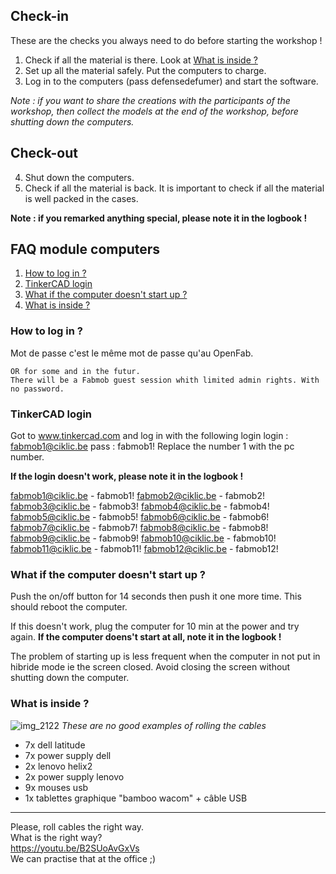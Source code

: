## Check-in
These are the checks you always need to do before starting the workshop !

1. Check if all the material is there. Look at [What is inside ?](https://github.com/openfab-lab/FabMob/blob/master/FAQ/FAQ_computers-module.md#what-is-inside-)
2. Set up all the material safely. Put the computers to charge.
3. Log in to the computers (pass defensedefumer) and start the software.

*Note : if you want to share the creations with the participants of the workshop, then collect the models at the end of the workshop, before shutting down the computers.*

## Check-out
4. Shut down the computers. 
5. Check if all the material is back. It is important to check if all the material is well packed in the cases. 

**Note : if you remarked anything special, please note it in the logbook !**

## FAQ module computers

1. [How to log in ?](https://github.com/openfab-lab/FabMob/blob/master/FAQ/FAQ_computers-module.md#how-to-log-in-)
2. [TinkerCAD login](https://github.com/openfab-lab/FabMob/blob/master/FAQ/FAQ_computers-module.md#tinkercad-login)
3. [What if the computer doesn't start up ?](https://github.com/openfab-lab/FabMob/blob/master/FAQ/FAQ_computers-module.md#what-if-the-computer-doesnt-start-up-)
4. [What is inside ?](https://github.com/openfab-lab/FabMob/blob/master/FAQ/FAQ_computers-module.md#what-is-inside-)


### How to log in ?
Mot de passe
c'est le même mot de passe qu'au OpenFab.
```
OR for some and in the futur. 
There will be a Fabmob guest session whith limited admin rights. With no password. 
```

### TinkerCAD login

Got to www.tinkercad.com and log in with the following login
login : fabmob1@ciklic.be
pass : fabmob1!
Replace the number 1 with the pc number.

**If the login doesn't work, please note it in the logbook !**

fabmob1@ciklic.be - fabmob1!
fabmob2@ciklic.be - fabmob2!
fabmob3@ciklic.be - fabmob3!
fabmob4@ciklic.be - fabmob4!
fabmob5@ciklic.be - fabmob5!
fabmob6@ciklic.be - fabmob6!
fabmob7@ciklic.be - fabmob7!
fabmob8@ciklic.be - fabmob8!
fabmob9@ciklic.be - fabmob9!
fabmob10@ciklic.be - fabmob10!
fabmob11@ciklic.be - fabmob11!
fabmob12@ciklic.be - fabmob12!


### What if the computer doesn't start up ?
Push the on/off button for 14 seconds then push it one more time. This should reboot the computer.

If this doesn't work, plug the computer for 10 min at the power and try again. **If the computer doens't start at all, note it in the logbook !**

The problem of starting up is less frequent when the computer in not put in hibride mode ie the screen closed. Avoid closing the screen without shutting down the computer.

### What is inside ?
![img_2122](https://user-images.githubusercontent.com/12049360/40847385-850cdac8-65bc-11e8-8966-3a63422befb7.png)
*These are no good examples of rolling the cables*
- 7x dell latitude
- 7x power supply dell
- 2x lenovo helix2
- 2x power supply lenovo
- 9x mouses usb
- 1x tablettes graphique "bamboo wacom" + câble USB

---

Please, roll cables the right way.  
What is the right way?  
https://youtu.be/B2SUoAvGxVs  
We can practise that at the office ;)

